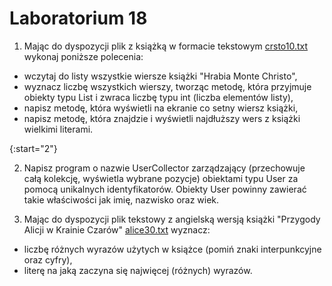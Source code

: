 # Laboratorium 18

1. Mając do dyspozycji plik z książką w formacie tekstowym [crsto10.txt](../dodatki/crsto10.txt) wykonaj poniższe polecenia:
* wczytaj do listy wszystkie wiersze książki "Hrabia Monte Christo",
* wyznacz liczbę wszystkich wierszy, tworząc metodę, która przyjmuje obiekty typu List i zwraca liczbę typu int (liczba elementów listy),
* napisz metodę, która wyświetli na ekranie co setny wiersz książki,
* napisz metodę, która znajdzie i wyświetli najdłuższy wers z książki wielkimi literami.

{:start="2"}

2. Napisz program o nazwie UserCollector zarządzający (przechowuje całą kolekcję, wyświetla wybrane pozycje) obiektami typu User za pomocą unikalnych identyfikatorów. Obiekty User powinny zawierać takie właściwości jak imię, nazwisko oraz wiek. 

3. Mając do dyspozycji plik tekstowy z angielską wersją książki "Przygody Alicji w Krainie Czarów" [alice30.txt](../dodatki/alice30.txt) wyznacz:
* liczbę różnych wyrazów użytych w książce (pomiń znaki interpunkcyjne oraz cyfry),
* literę na jaką zaczyna się najwięcej (różnych) wyrazów.
 
 

  

